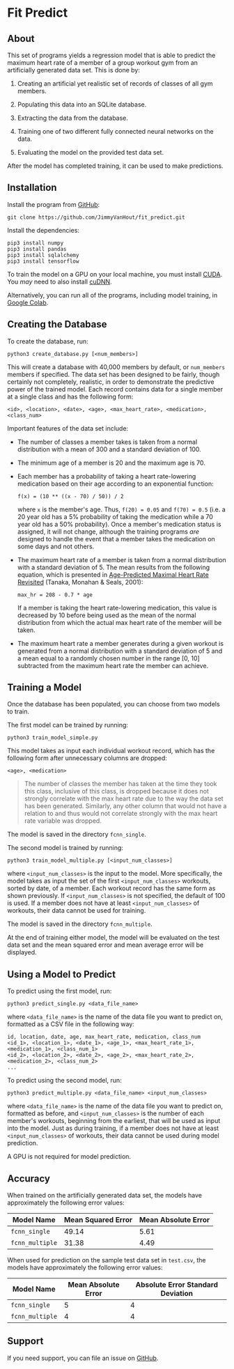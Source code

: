# Fit Predict

## About

This set of programs yields a regression model that is able to predict the maximum heart rate of a member of a group workout gym from an artificially generated data set. This is done by:

1. Creating an artificial yet realistic set of records of classes of all gym members.

1. Populating this data into an SQLite database.

1. Extracting the data from the database.

1. Training one of two different fully connected neural networks on the data.

1. Evaluating the model on the provided test data set.

After the model has completed training, it can be used to make predictions.

## Installation

Install the program from [GitHub](https://github.com/JimmyVanHout/fit_predict):

```
git clone https://github.com/JimmyVanHout/fit_predict.git
```

Install the dependencies:

```
pip3 install numpy
pip3 install pandas
pip3 install sqlalchemy
pip3 install tensorflow
```

To train the model on a GPU on your local machine, you must install [CUDA](https://docs.nvidia.com/cuda/cuda-installation-guide-linux/index.html). You *may* need to also install [cuDNN](https://docs.nvidia.com/deeplearning/cudnn/install-guide/index.html).

Alternatively, you can run all of the programs, including model training, in [Google Colab](https://colab.research.google.com/drive/1DHR1RDCctDW5vJsScnUjwE8q0quqA2Mn#scrollTo=TfaEK6zZGvig).

## Creating the Database

To create the database, run:

```
python3 create_database.py [<num_members>]
```

This will create a database with 40,000 members by default, or `num_members` members if specified. The data set has been designed to be fairly, though certainly not completely, realistic, in order to demonstrate the predictive power of the trained model. Each record contains data for a single member at a single class and has the following form:

```
<id>, <location>, <date>, <age>, <max_heart_rate>, <medication>, <class_num>
```

Important features of the data set include:

* The number of classes a member takes is taken from a normal distribution with a mean of 300 and a standard deviation of 100.

* The minimum age of a member is 20 and the maximum age is 70.

* Each member has a probability of taking a heart rate-lowering medication based on their age according to an exponential function:

    ```
    f(x) = (10 ** ((x - 70) / 50)) / 2
    ```

    where `x` is the member's age. Thus, `f(20) = 0.05` and `f(70) = 0.5` (i.e. a 20 year old has a 5% probability of taking the medication while a 70 year old has a 50% probability). Once a member's medication status is assigned, it will not change, although the training programs *are* designed to handle the event that a member takes the medication on some days and not others.

* The maximum heart rate of a member is taken from a normal distribution with a standard deviation of 5. The mean results from the following equation, which is presented in [Age-Predicted Maximal Heart Rate Revisited](https://pubmed.ncbi.nlm.nih.gov/11153730/) (Tanaka, Monahan & Seals, 2001):

    ```
    max_hr = 208 - 0.7 * age
    ```

    If a member is taking the heart rate-lowering medication, this value is decreased by 10 before being used as the mean of the normal distribution from which the actual max heart rate of the member will be taken.

* The maximum heart rate a member generates during a given workout is generated from a normal distribution with a standard deviation of 5 and a mean equal to a randomly chosen number in the range [0, 10] subtracted from the maximum heart rate the member can achieve.

## Training a Model

Once the database has been populated, you can choose from two models to train.

The first model can be trained by running:

```
python3 train_model_simple.py
```

This model takes as input each individual workout record, which has the following form after unnecessary columns are dropped:

```
<age>, <medication>
```

> The number of classes the member has taken at the time they took this class, inclusive of this class, is dropped because it does not strongly correlate with the max heart rate due to the way the data set has been generated. Similarly, any other column that would not have a relation to and thus would not correlate strongly with the max heart rate variable was dropped.

The model is saved in the directory `fcnn_single`.

The second model is trained by running:

```
python3 train_model_multiple.py [<input_num_classes>]
```

where `<input_num_classes>` is the input to the model. More specifically, the model takes as input the set of the first `<input_num_classes>` workouts, sorted by date, of a member. Each workout record has the same form as shown previously. If `<input_num_classes>` is not specified, the default of 100 is used. If a member does not have at least `<input_num_classes>` of workouts, their data cannot be used for training.

The model is saved in the directory `fcnn_multiple`.

At the end of training either model, the model will be evaluated on the test data set and the mean squared error and mean average error will be displayed.

## Using a Model to Predict

To predict using the first model, run:

```
python3 predict_single.py <data_file_name>
```

where `<data_file_name>` is the name of the data file you want to predict on, formatted as a CSV file in the following way:

```
id, location, date, age, max_heart_rate, medication, class_num
<id_1>, <location_1>, <date_1>, <age_1>, <max_heart_rate_1>, <medication_1>, <class_num_1>
<id_2>, <location_2>, <date_2>, <age_2>, <max_heart_rate_2>, <medication_2>, <class_num_2>
...
```

To predict using the second model, run:

```
python3 predict_multiple.py <data_file_name> <input_num_classes>
```

where `<data_file_name>` is the name of the data file you want to predict on, formatted as before, and `<input_num_classes>` is the number of each member's workouts, beginning from the earliest, that will be used as input into the model. Just as during training, if a member does not have at least `<input_num_classes>` of workouts, their data cannot be used during model prediction.

A GPU is not required for model prediction.

## Accuracy

When trained on the artificially generated data set, the models have approximately the following error values:

Model Name | Mean Squared Error | Mean Absolute Error
--- | --- | ---
`fcnn_single` | 49.14 | 5.61
`fcnn_multiple` | 31.38 | 4.49

When used for prediction on the sample test data set in `test.csv`, the models have approximately the following error values:

Model Name | Mean Absolute Error | Absolute Error Standard Deviation
--- | --- | ---
`fcnn_single` | 5 | 4
`fcnn_multiple` | 4 | 4

## Support

If you need support, you can file an issue on [GitHub](https://github.com/JimmyVanHout/fit_predict/issues).
